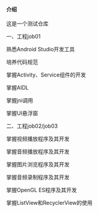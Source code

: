 #### 介绍
这是一个测试仓库

一、工程job01

熟悉Android Studio开发工具

培养代码规范

掌握Activity、Service组件的开发

掌握AIDL

掌握jni调用

掌握UI悬浮窗



二、工程job02/job03

掌握视频播放程序及其开发

掌握音频播放程序及其开发

掌握图片浏览程序及其开发

掌握音频录制程序及其开发

掌握OpenGL ES程序及其开发

掌握ListView和RecyclerView的使用